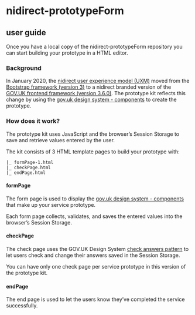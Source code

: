 # nidirect-prototypeForm
## user guide
Once you have a local copy of the nidirect-prototypeForm repository you can start building your prototype in a HTML editor.
### Background
In January 2020, the [nidirect user experience model (UXM)](http://uxm.nidirect.gov.uk/index.html) moved from the [Bootstrap framework (version 3)](https://getbootstrap.com/docs/3.4/) to a nidirect branded version of the [GOV.UK frontend framework (version 3.6.0)]( https://github.com/alphagov/govuk-frontend).
The prototype kit reflects this change by using the [gov.uk design system - components](https://design-system.service.gov.uk/components/) to create the prototype.
### How does it work?
The prototype kit uses JavaScript and the browser’s Session Storage to save and retrieve values entered by the user.

The kit consists of 3 HTML template pages to build your prototype with:

```
|_ formPage-1.html
|_ checkPage.html
|_ endPage.html
```
#### formPage
The form page is used to display the [gov.uk design system - components](https://design-system.service.gov.uk/components/) that make up your service prototype.

Each form page collects, validates, and saves the entered values into the browser’s Session Storage. 

#### checkPage
The check page uses the GOV.UK Design System [check answers pattern](https://design-system.service.gov.uk/patterns/check-answers/) to let users check and change their answers saved in the Session Storage. 

You can have only one check page per service prototype in this version of the prototype kit.

#### endPage
The end page is used to let the users know they’ve completed the service successfully.

